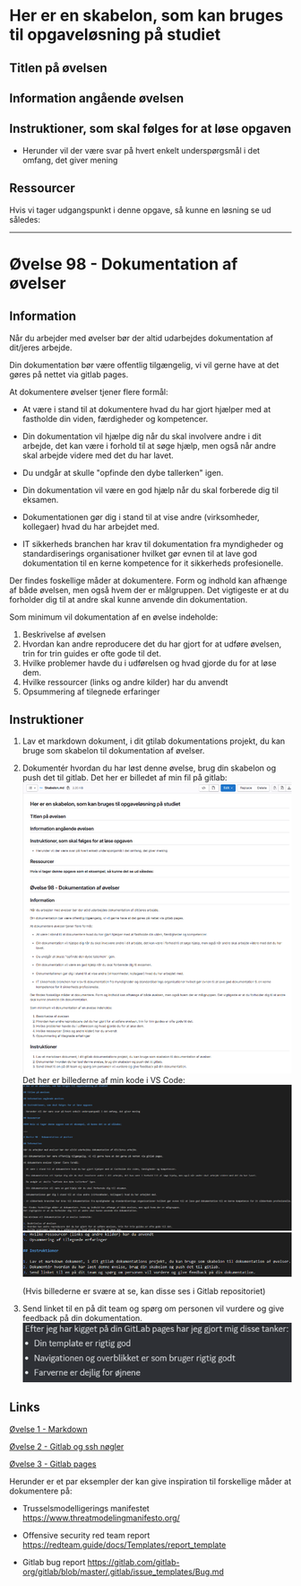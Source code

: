 # Her er en skabelon, som kan bruges til opgaveløsning på studiet

## Titlen på øvelsen

## Information angående øvelsen

## Instruktioner, som skal følges for at løse opgaven

- Herunder vil der være svar på hvert enkelt underspørgsmål i det omfang, det giver mening

## Ressourcer

Hvis vi tager udgangspunkt i denne opgave, så kunne en løsning se ud således:

___

# Øvelse 98 - Dokumentation af øvelser

## Information

Når du arbejder med øvelser bør der altid udarbejdes dokumentation af dit/jeres arbejde.

Din dokumentation bør være offentlig tilgængelig, vi vil gerne have at det gøres på nettet via gitlab pages.

At dokumentere øvelser tjener flere formål:

- At være i stand til at dokumentere hvad du har gjort hjælper med at fastholde din viden, færdigheder og kompetencer.

- Din dokumentation vil hjælpe dig når du skal involvere andre i dit arbejde, det kan være i forhold til at søge hjælp, men også når andre skal arbejde videre med det du har lavet.

- Du undgår at skulle "opfinde den dybe tallerken" igen.

- Din dokumentation vil være en god hjælp når du skal forberede dig til eksamen.

- Dokumentationen gør dig i stand til at vise andre (virksomheder, kollegaer) hvad du har arbejdet med.

- IT sikkerheds branchen har krav til dokumentation fra myndigheder og standardiserings organisationer hvilket gør evnen til at lave god dokumentation til en kerne kompetence for it sikkerheds profesionelle.

Der findes foskellige måder at dokumentere. Form og indhold kan afhænge af både øvelsen, men også hvem der er målgruppen.
Det vigtigeste er at du forholder dig til at andre skal kunne anvende din dokumentation.

Som minimum vil dokumentation af en øvelse indeholde:

1. Beskrivelse af øvelsen
2. Hvordan kan andre reproducere det du har gjort for at udføre øvelsen, trin for trin guides er ofte gode til det.
3. Hvilke problemer havde du i udførelsen og hvad gjorde du for at løse dem.
4. Hvilke ressourcer (links og andre kilder) har du anvendt
5. Opsummering af tilegnede erfaringer

## Instruktioner

1. Lav et markdown dokument, i dit gtilab dokumentations projekt, du kan bruge som skabelon til dokumentation af øvelser.
2. Dokumentér hvordan du har løst denne øvelse, brug din skabelon og push det til gitlab.
Det her er billedet af min fil på gitlab:
    ![BilledeAfGitlabFil](Images/Skabelon_gitlab.png)
Det her er billederne af min kode i VS Code:
    ![BilledeAfSkabelonMD1/2](Images/Skabelon_md1-2.png)
    ![BilledeAfSkabelonMD2/2](Images/Skabelon_md2-2.png)

    (Hvis billederne er svære at se, kan disse ses i Gitlab repositoriet)

3. Send linket til en på dit team og spørg om personen vil vurdere og give feedback på din dokumentation.
    ![img](Images/Feedback.png)

## Links

[Øvelse 1 - Markdown](https://ucl-pba-its.gitlab.io/25f-its-intro/exercises/1_intro_opgave_markdown/)

[Øvelse 2 - Gitlab og ssh nøgler](https://ucl-pba-its.gitlab.io/25f-its-intro/exercises/2_intro_opgave_git_gitlab_ssh/)

[Øvelse 3 - Gitlab pages](https://ucl-pba-its.gitlab.io/25f-its-intro/exercises/3_intro_opgave_gitlab_pages/)

Herunder er et par eksempler der kan give inspiration til forskellige måder at dokumentere på:

- Trusselsmodelligerings manifestet https://www.threatmodelingmanifesto.org/

- Offensive security red team report https://redteam.guide/docs/Templates/report_template

- Gitlab bug report https://gitlab.com/gitlab-org/gitlab/blob/master/.gitlab/issue_templates/Bug.md